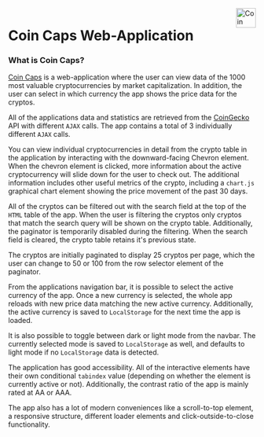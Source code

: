 <a href=".">
    <img src="https://github.com/0mppula/Coin_Caps/blob/master/src/images/branding/logo_dark.png?raw=true" alt="Coin Caps logo" title="Coin Caps" align="right" height="40" />
</a>

# Coin Caps Web-Application

### What is Coin Caps?

[Coin Caps][1] is a web-application where the user can view data of the 1000 most valuable cryptocurrencies by market capitalization. In addition, the user can select in which currency the app shows the price data for the cryptos.

All of the applications data and statistics are retrieved from the [CoinGecko][2] API with different `AJAX` calls. The app contains a total of 3 individually different `AJAX` calls.

You can view individual cryptocurrencies in detail from the crypto table in the application by interacting with the downward-facing Chevron element. When the chevron element is clicked, more information about the active cryptocurrency will slide down for the user to check out. The additional information includes other useful metrics of the crypto, including a `chart.js` graphical chart element showing the price movement of the past 30 days.

All of the cryptos can be filtered out with the search field at the top of the `HTML` table of the app. When the user is filtering the cryptos only cryptos that match the search query will be shown on the crypto table. Additionally, the paginator is temporarily disabled during the filtering. When the search field is cleared, the crypto table retains it's previous state.

The cryptos are initially paginated to display 25 cryptos per page, which the user can change to 50 or 100 from the row selector element of the paginator.

From the applications navigation bar, it is possible to select the active currency of the app. Once a new currency is selected, the whole app reloads with new price data matching the new active currency. Additionally, the active currency is saved to `LocalStorage` for the next time the app is loaded.

It is also possible to toggle between dark or light mode from the navbar. The currently selected mode is saved to `LocalStorage` as well, and defaults to light mode if no `LocalStorage` data is detected.

The application has good accessibility. All of the interactive elements have their own conditional `tabindex` value (depending on whether the element is currently active or not). Additionally, the contrast ratio of the app is mainly rated at AA or AAA.

The app also has a lot of modern conveniences like a scroll-to-top element, a responsive structure, different loader elements and click-outside-to-close functionality.

[1]: https://www.jamk.fi/
[2]: https://www.coingecko.com/en/api
